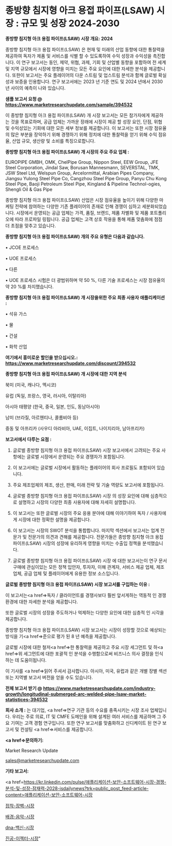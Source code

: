 # 종방향 침지형 아크 용접 파이프(LSAW) 시장 : 규모 및 성장 2024-2030

<strong>종방향 침지형 아크 용접 파이프(LSAW) 시장 개요: 2024</strong>

종방향 침지형 아크 용접 파이프(LSAW) 은 현재 및 미래의 산업 동향에 대한 통찰력을 제공하여 독자가 제품 및 서비스를 식별 할 수 있도록하여 수익 성장과 수익성을 촉진합니다. 이 연구 보고서는 동인, 제약, 위협, 과제, 기회 및 산업별 동향을 포함하여 전 세계 및 지역 규모에서 시장에 영향을 미치는 모든 주요 요인에 대한 자세한 분석을 제공합니다. 또한이 보고서는 주요 플레이어의 다운 스트림 및 업스트림 분석과 함께 글로벌 확실성과 보증을 인용합니다. 연구 보고서에는 2023 년 기준 연도 및 2024 년에서 2030 년 사이의 예측이 나와 있습니다.



<strong>샘플 보고서 요청 @ <a href=https://www.marketresearchupdate.com/sample/394532>https://www.marketresearchupdate.com/sample/394532</a></strong>

이 종방향 침지형 아크 용접 파이프(LSAW) 개 시장 보고서는 모든 참가자에게 제공하는 것을 목표로하며, 공급 업체는 가까운 장래에 시장이 제공 할 성장 요인, 단점, 위협 및 수익성있는 기회에 대한 모든 세부 정보를 제공합니다. 이 보고서는 또한 시장 점유율의 많은 부분을 장악하기 위해 경쟁하기 위해 정치에 대한 통찰력을 얻기 위해 수익 점유율, 산업 규모, 생산량 및 소비를 특징으로합니다.



<strong>종방향 침지형 아크 용접 파이프(LSAW) 개 시장의 주요 주요 업체 :</strong>

EUROPIPE GMBH, OMK, ChelPipe Group, Nippon Steel, EEW Group, JFE Steel Corporation, Jindal Saw, Borusan Mannesmann, SEVERSTAL, TMK, JSW Steel Ltd, Welspun Group, Arcelormittal, Arabian Pipes Company, Jiangsu Yulong Steel Pipe Co, Cangzhou Steel Pipe Group, Panyu Chu Kong Steel Pipe, Baoji Petroleum Steel Pipe, Kingland & Pipeline Technol-ogies, Shengli Oil & Gas Pipe

종방향 침지형 아크 용접 파이프(LSAW) 산업은 시장 점유율을 높이기 위해 다양한 마케팅 전략에 참여하는 다양한 기존 플레이어의 존재로 인해 경쟁이 심하고 세분화되었습니다. 시장에서 운영되는 공급 업체는 가격, 품질, 브랜드, 제품 차별화 및 제품 포트폴리오에 따라 프로파일 링됩니다. 공급 업체는 고객 상호 작용을 통해 제품 맞춤화에 점점 더 초점을 맞추고 있습니다.



<strong>종방향 침지형 아크 용접 파이프(LSAW) 개의 주요 유형은 다음과 같습니다.</strong>

• JCOE 프로세스

• UOE 프로세스

• 다른

• UOE 프로세스 시험은 더 광범위하며 약 50 %, 다른 기술 프로세스는 시장 점유율의 약 20 %를 차지했습니다.



<strong>종방향 침지형 아크 용접 파이프(LSAW) 개 시장을위한 주요 최종 사용자 애플리케이션 :</strong>

• 석유 가스

• 물

• 건설

• 화학 산업



<strong>여기에서 흥미로운 할인을 받으십시오.: <a href=https://www.marketresearchupdate.com/discount/394532>https://www.marketresearchupdate.com/discount/394532</a></strong>



<strong>종방향 침지형 아크 용접 파이프(LSAW) 개 시장에 대한 지역 분석</strong>

북미 (미국, 캐나다, 멕시코)

유럽 (독일, 프랑스, 영국, 러시아, 이탈리아)

아시아 태평양 (한국, 중국, 일본, 인도, 동남아시아)

남미 (브라질, 아르헨티나, 콜롬비아 등)

중동 및 아프리카 (사우디 아라비아, UAE, 이집트, 나이지리아, 남아프리카)



<strong>보고서에서 다루는 요점 :</strong>

1. 글로벌 종방향 침지형 아크 용접 파이프(LSAW) 시장 보고서에서 고려되는 주요 사항에는 글로벌 시장에서 운영되는 주요 경쟁자가 포함됩니다.

2. 이 보고서에는 글로벌 시장에서 활동하는 플레이어의 회사 프로필도 포함되어 있습니다.

3. 주요 제조업체의 제조, 생산, 판매, 미래 전략 및 기술 역량도 보고서에 포함됩니다.

4. 글로벌 종방향 침지형 아크 용접 파이프(LSAW) 시장 의 성장 요인에 대해 심층적으로 설명하고 시장의 다양한 최종 사용자에 대해 자세히 설명합니다.

5. 이 보고서는 또한 글로벌 시장의 주요 응용 분야에 대해 이야기하여 독자 / 사용자에게 시장에 대한 정확한 설명을 제공합니다.

6. 이 보고서는 시장의 SWOT 분석을 통합합니다. 마지막 섹션에서 보고서는 업계 전문가 및 전문가의 의견과 견해를 제공합니다. 전문가들은 종방향 침지형 아크 용접 파이프(LSAW) 시장의 성장에 유리하게 영향을 미치는 수출입 정책을 분석했습니다.

7. 글로벌 종방향 침지형 아크 용접 파이프(LSAW) 시장 에 대한 보고서는이 연구 문서 구매에 관심이있는 모든 정책 입안자, 투자자, 이해 관계자, 서비스 제공 업체, 제조업체, 공급 업체 및 플레이어에게 유용한 정보 소스입니다.



<strong>글로벌 종방향 침지형 아크 용접 파이프(LSAW) 시장 보고서를 구입하는 이유 :</strong>

이 보고서는<a href=>독자 / 클</a>라이언트를 경쟁사보다 훨씬 앞서게하는 역동적 인 경쟁 환경에 대한 자세한 분석을 제공합니다.

또한 글로벌 시장의 성장을 주도하거나 억제하는 다양한 요인에 대한 심층적 인 시각을 제공합니다.

종방향 침지형 아크 용접 파이프(LSAW) 시장 보고서는 시장이 성장할 것으로 예상되는 방식을 기<a href=>준으로</a> 평가 된 8 년 예측을 제공합니다.

글로벌 시장에 대한 철저<a href=>한 통찰력</a>을 제공하고 주요 시장 세그먼트 및 하<a href=>위 세그</a>먼트에 대한 포괄적 인 분석을 수행함으로써 비즈니스 의사 결정을 인식하는 데 도움이됩니다.

이 기사를 <a href=>읽어 주</a>셔서 감사합니다. 아시아, 미국, 유럽과 같은 개별 장별 섹션 또는 지역별 보고서 버전을 얻을 수도 있습니다.



<strong>전체 보고서 받기 @ <a href=https://www.marketresearchupdate.com/industry-growth/longitudinal-submerged-arc-welded-pipe-lsaw-market-statistices-394532>https://www.marketresearchupdate.com/industry-growth/longitudinal-submerged-arc-welded-pipe-lsaw-market-statistices-394532</a></strong>



<strong>회사 소개 :</strong>
는 대기업, <a href=>연구 기</a>관 등의 수요를 충족시키는 시장 조사 업체입니다. 우리는 주로 의료, IT 및 CMFE 도메인을 위해 설계된 여러 서비스를 제공하며 그 주요 기여는 고객 경험 연구입니다. 또한 연구 보고서를 맞춤화하고 신디케이트 된 연구 보고서 및 컨설팅 <a href=>서비</a>스를 제공합니다.



<strong><a href=>문의하기:</a></strong>

Market Research Update

sales@marketresearchupdate.com



<strong>기타 보고서:</strong>

<a href=https://kr.linkedin.com/pulse/애플리케이션-보안-소프트웨어-시장-경쟁-분석-및-성장-잠재력-2028-isdailynews?trk=public_post_feed-article-content>애플리케이션-보안-소프트웨어-시장</a>

<a href=https://www.linkedin.com/pulse/접착-장벽-시장-현재-및-미래-성장-2029-consumer-connection-chronicles-24-/>접착-장벽-시장</a>

<a href=https://www.linkedin.com/pulse/배경-음악-시장-동향-및-성장-전망-consumer-connection-compendium-ana-pufuf/>배경-음악-시장</a>

<a href=https://www.linkedin.com/pulse/dna-백신-시장-진입-전략-및-위험-평가2029년-consumer-connection-chronicles-24--kdhhf/>dna-백신-시장</a>

<a href=https://www.linkedin.com/pulse/진공-이젝터-시장-동향-및-성장-전망-survey-savvy-insights-360-analysis-k0rsf/>진공-이젝터-시장</a>"
